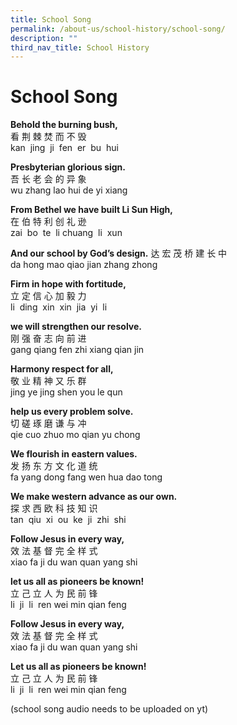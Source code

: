 ```yaml
---
title: School Song
permalink: /about-us/school-history/school-song/
description: ""
third_nav_title: School History
---
```

# **School Song**

**Behold the burning bush,**   
看 荆 棘 焚 而 不 毁  
kan  jing  ji  fen  er  bu  hui

  
**Presbyterian glorious sign.**  
吾 长 老 会 的 异 象  
wu zhang lao hui de yi xiang

  

**From Bethel we have built Li Sun High,**  
在 伯 特 利 创 礼 逊   
zai  bo  te  li chuang  li  xun


**And our school by God’s design.** 
达 宏 茂 桥 建 长 中   
da hong mao qiao jian zhang zhong

**Firm in hope with fortitude,**   
立 定 信 心 加 毅 力   
li  ding  xin  xin  jia  yi  li

**we will strengthen our resolve.**   
刚 强 奋 志 向 前 进   
gang qiang fen zhi xiang qian jin

**Harmony respect for all,**   
敬 业 精 神 又 乐 群    
jing ye jing shen you le qun

**help us every problem solve.**   
切 磋 琢 磨 谦 与 冲   
qie cuo zhuo mo qian yu chong

  

**We flourish in eastern values.**   
发 扬 东 方 文 化 道 统   
fa yang dong fang wen hua dao tong

**We make western advance as our own.**   
探 求 西 欧 科 技 知 识    
tan  qiu  xi  ou  ke  ji  zhi  shi

**Follow Jesus in every way,**   
效 法 基 督 完 全 样 式    
xiao fa ji du wan quan yang shi
  

**let us all as pioneers be known!**   
立 己 立 人 为 民 前 锋    
li  ji  li  ren wei min qian feng

  

**Follow Jesus in every way,**   
效 法 基 督 完 全 样 式     
xiao fa ji du wan quan yang shi

  

**Let us all as pioneers be known!**   
立 己 立 人 为 民 前 锋   
li  ji  li  ren wei min qian feng

(school song audio needs to be uploaded on yt)